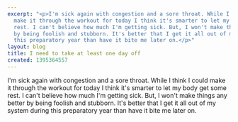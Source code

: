 ```yaml
---
excerpt: "<p>I'm sick again with congestion and a sore throat. While I think I could
  make it through the workout for today I think it's smarter to let my body get some
  rest. I can't believe how much I'm getting sick. But, I won't make things any better
  by being foolish and stubborn. It's better that I get it all out of my system during
  this preparatory year than have it bite me later on.</p>"
layout: blog
title: I need to take at least one day off
created: 1395364557
---
```

<p>I'm sick again with congestion and a sore throat. While I think I could make it through the workout for today I think it's smarter to let my body get some rest. I can't believe how much I'm getting sick. But, I won't make things any better by being foolish and stubborn. It's better that I get it all out of my system during this preparatory year than have it bite me later on.</p>

